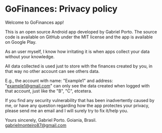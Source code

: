 # GoFinances: Privacy policy

Welcome to GoFinances app!

This is an open source Android app developed by Gabriel Porto. The source code is available on GitHub under the MIT license and the app is available on Google Play.

As an user myself, I know how irritating it is when apps collect your data without your knowledge.

All data collected is used just to store with the finances created by you, in that way no other account can see others data. 

E.g., the account with name: "Example1" and address: "example1@gmail.com" can only see the data created when logged with that account, just like the "B", "C", etcetera.    

If you find any security vulnerability that has been inadvertently caused by me, or have any question regarding how the app protectes your privacy, please send me an email and I will surely try to fix it/help you.

Yours sincerely,
Gabriel Porto.
Goiania, Brasil.
gabrielmonteiro87@gmail.com
